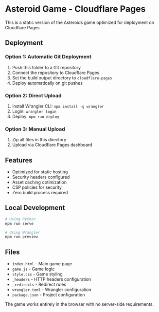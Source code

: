 # Asteroid Game - Cloudflare Pages

This is a static version of the Asteroids game optimized for deployment on Cloudflare Pages.

## Deployment

### Option 1: Automatic Git Deployment
1. Push this folder to a Git repository
2. Connect the repository to Cloudflare Pages
3. Set the build output directory to `cloudflare-pages`
4. Deploy automatically on git pushes

### Option 2: Direct Upload
1. Install Wrangler CLI: `npm install -g wrangler`
2. Login: `wrangler login`
3. Deploy: `npm run deploy`

### Option 3: Manual Upload
1. Zip all files in this directory
2. Upload via Cloudflare Pages dashboard

## Features

- Optimized for static hosting
- Security headers configured
- Asset caching optimization
- CSP policies for security
- Zero build process required

## Local Development

```bash
# Using Python
npm run serve

# Using Wrangler
npm run preview
```

## Files

- `index.html` - Main game page
- `game.js` - Game logic
- `style.css` - Game styling  
- `_headers` - HTTP headers configuration
- `_redirects` - Redirect rules
- `wrangler.toml` - Wrangler configuration
- `package.json` - Project configuration

The game works entirely in the browser with no server-side requirements.